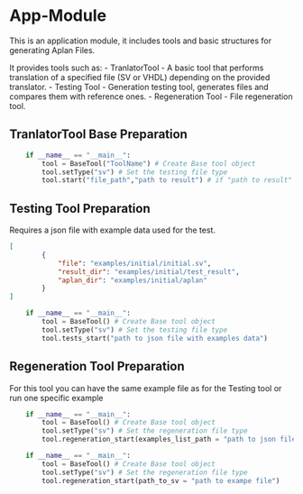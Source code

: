# App-Module


This is an application module, it includes tools and basic structures for generating Aplan Files.

It provides tools such as:
    - TranlatorTool - A basic tool that performs translation of a specified file (SV or VHDL) depending on the provided translator.
    - Testing Tool - Generation testing tool, generates files and compares them with reference ones.
    - Regeneration Tool - File regeneration tool.

## TranlatorTool Base Preparation
```python
    if __name__ == "__main__":
        tool = BaseTool("ToolName") # Create Base tool object
        tool.setType("sv") # Set the testing file type
        tool.start("file_path","path to result") # if "path to result" not specified , tool create default "result" folder

```

## Testing Tool Preparation


Requires a json file with example data used for the test.

```json
[
        {
            "file": "examples/initial/initial.sv",
            "result_dir": "examples/initial/test_result",
            "aplan_dir": "examples/initial/aplan"
        }
]
```


```python
    if __name__ == "__main__":
        tool = BaseTool() # Create Base tool object
        tool.setType("sv") # Set the testing file type
        tool.tests_start("path to json file with examples data")
```


## Regeneration Tool  Preparation

For this tool you can have the same example file as for the Testing tool or run one specific example

```python
    if __name__ == "__main__":
        tool = BaseTool() # Create Base tool object
        tool.setType("sv") # Set the regeneration file type
        tool.regeneration_start(examples_list_path = "path to json file with examples data", )
```

```python
    if __name__ == "__main__":
        tool = BaseTool() # Create Base tool object
        tool.setType("sv") # Set the regeneration file type
        tool.regeneration_start(path_to_sv = "path to exampe file")
```